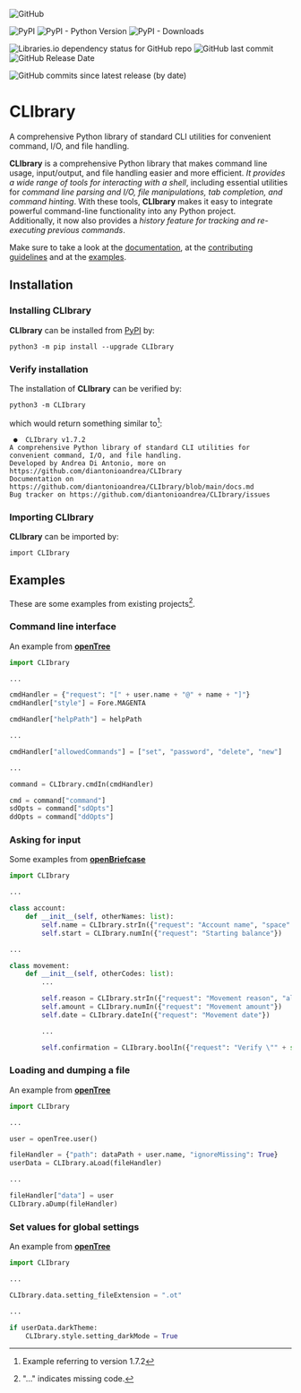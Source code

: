 ![GitHub](https://img.shields.io/github/license/diantonioandrea/CLIbrary)

![PyPI](https://img.shields.io/pypi/v/CLIbrary?label=CLIbrary%20on%20pypi)
![PyPI - Python Version](https://img.shields.io/pypi/pyversions/CLIbrary)
![PyPI - Downloads](https://img.shields.io/pypi/dm/CLIbrary)

![Libraries.io dependency status for GitHub repo](https://img.shields.io/librariesio/github/diantonioandrea/CLIbrary)
![GitHub last commit](https://img.shields.io/github/last-commit/diantonioandrea/CLIbrary)
![GitHub Release Date](https://img.shields.io/github/release-date/diantonioandrea/CLIbrary)

![GitHub commits since latest release (by date)](https://img.shields.io/github/commits-since/diantonioandrea/CLIbrary/latest)

# CLIbrary

A comprehensive Python library of standard CLI utilities for convenient command, I/O, and file handling.  

**CLIbrary** is a comprehensive Python library that makes command line usage, input/output, and file handling easier and more efficient. *It provides a wide range of tools for interacting with a shell*, including essential utilities for *command line parsing and I/O, file manipulations, tab completion, and command hinting*. With these tools, **CLIbrary** makes it easy to integrate powerful command-line functionality into any Python project.  
Additionally, it now also provides a *history feature for tracking and re-executing previous commands*.  

Make sure to take a look at the [documentation](https://github.com/diantonioandrea/CLIbrary/blob/main/docs/docs.md), at the [contributing guidelines](https://github.com/diantonioandrea/.github/blob/main/CONTRIBUTING.md) and at the [examples](#examples).

## Installation

### Installing CLIbrary

**CLIbrary** can be installed from [PyPI](https://pypi.org) by:

	python3 -m pip install --upgrade CLIbrary

### Verify installation

The installation of **CLIbrary** can be verified by:

	python3 -m CLIbrary

which would return something similar to[^1]:

	 ●  CLIbrary v1.7.2 
	A comprehensive Python library of standard CLI utilities for convenient command, I/O, and file handling.
	Developed by Andrea Di Antonio, more on https://github.com/diantonioandrea/CLIbrary
	Documentation on https://github.com/diantonioandrea/CLIbrary/blob/main/docs.md
	Bug tracker on https://github.com/diantonioandrea/CLIbrary/issues

[^1]: Example referring to version 1.7.2

### Importing CLIbrary

**CLIbrary** can be imported by:

	import CLIbrary

## Examples

These are some examples from existing projects[^2].

### Command line interface

An example from [**openTree**](https://github.com/diantonioandrea/openTree)

``` python
import CLIbrary

...

cmdHandler = {"request": "[" + user.name + "@" + name + "]"}
cmdHandler["style"] = Fore.MAGENTA

cmdHandler["helpPath"] = helpPath

...

cmdHandler["allowedCommands"] = ["set", "password", "delete", "new"]

...

command = CLIbrary.cmdIn(cmdHandler)

cmd = command["command"]
sdOpts = command["sdOpts"]
ddOpts = command["ddOpts"]
```

[^2]: "..." indicates missing code.

### Asking for input

Some examples from [**openBriefcase**](https://github.com/diantonioandrea/openBriefcase)

```python
import CLIbrary

...

class account:
	def __init__(self, otherNames: list):
		self.name = CLIbrary.strIn({"request": "Account name", "space": False, "blockedAnswers": otherNames})
		self.start = CLIbrary.numIn({"request": "Starting balance"})

...

class movement:
	def __init__(self, otherCodes: list):
		...

		self.reason = CLIbrary.strIn({"request": "Movement reason", "allowedChars": ["-", "'", ".", ",", ":"]})
		self.amount = CLIbrary.numIn({"request": "Movement amount"})
		self.date = CLIbrary.dateIn({"request": "Movement date"})

		...

		self.confirmation = CLIbrary.boolIn({"request": "Verify \"" + str(self) + "\""})
```

### Loading and dumping a file

An example from [**openTree**](https://github.com/diantonioandrea/openTree)

``` python
import CLIbrary

...

user = openTree.user()

fileHandler = {"path": dataPath + user.name, "ignoreMissing": True}
userData = CLIbrary.aLoad(fileHandler)

...

fileHandler["data"] = user
CLIbrary.aDump(fileHandler)
```

### Set values for global settings

An example from [**openTree**](https://github.com/diantonioandrea/openTree)

``` python
import CLIbrary

...

CLIbrary.data.setting_fileExtension = ".ot"

...

if userData.darkTheme:
	CLIbrary.style.setting_darkMode = True
```
